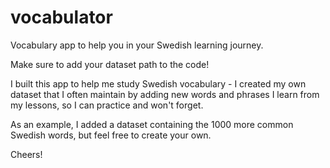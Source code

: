 # vocabulator

Vocabulary app to help you in your Swedish learning journey. 

Make sure to add your dataset path to the code!

I built this app to help me study Swedish vocabulary - I created my own dataset that I often maintain by adding new words and phrases I learn from my lessons, so I can practice and won't forget. 

As an example, I added a dataset containing the 1000 more common Swedish words, but feel free to create your own.

Cheers!

